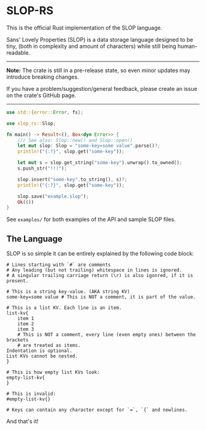 # SLOP-RS

This is the official Rust implementation of the SLOP language.

Sans' Lovely Properties (SLOP) is a data storage language designed to be tiny,
(both in complexity and amount of characters) while still being human-readable.

---

**Note:** The crate is still in a pre-release state,
so even minor updates may introduce breaking changes.

If you have a problem/suggestion/general feedback, please create an issue on the
crate's GitHub page.

---

```rust
use std::{error::Error, fs};

use slop_rs::Slop;

fn main() -> Result<(), Box<dyn Error>> {
    /// See also: Slop::new() and Slop::open()
    let mut slop: Slop = "some-key=some value".parse()?;
    println!("{:?}", slop.get("some-key"));

    let mut s = slop.get_string("some-key").unwrap().to_owned();
    s.push_str("!!!");

    slop.insert("some-key".to_string(), s)?;
    println!("{:?}", slop.get("some-key"));

    slop.save("example.slop");
    Ok(())
}
```

See `examples/` for both examples of the API and sample SLOP files.

## The Language

SLOP is so simple it can be entirely explained by the following code block:

```slop
# Lines starting with `#` are comments
# Any leading (but not trailing) whitespace in lines is ignored.
# A singular trailing carriage return (\r) is also igonred, if it is present.

# This is a string key-value. (AKA string KV)
some-key=some value # This is NOT a comment, it is part of the value.

# This is a list KV. Each line is an item.
list-kv{
    item 1
    item 2
    item 3
    # This is NOT a comment, every line (even empty ones) between the brackets
    # are treated as items.
Indentation is optional.
List KVs cannot be nested.
}

# This is how empty list KVs look:
empty-list-kv{
}

# This is invalid:
#empty-list-kv{}

# Keys can contain any character except for `=`, `{` and newlines.
```

And that's it!
